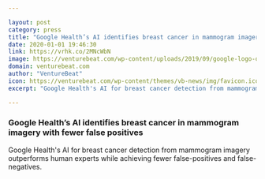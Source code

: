 ```yaml
---

layout: post
category: press
title: "Google Health’s AI identifies breast cancer in mammogram imagery with fewer false positives"
date: 2020-01-01 19:46:30
link: https://vrhk.co/2MNcWbN
image: https://venturebeat.com/wp-content/uploads/2019/09/google-logo-offices-london.jpg?w=1200&strip=all
domain: venturebeat.com
author: "VentureBeat"
icon: https://venturebeat.com/wp-content/themes/vb-news/img/favicon.ico
excerpt: "Google Health's AI for breast cancer detection from mammogram imagery outperforms human experts while achieving fewer false-positives and false-negatives."

---
```


### Google Health’s AI identifies breast cancer in mammogram imagery with fewer false positives

Google Health's AI for breast cancer detection from mammogram imagery outperforms human experts while achieving fewer false-positives and false-negatives.
